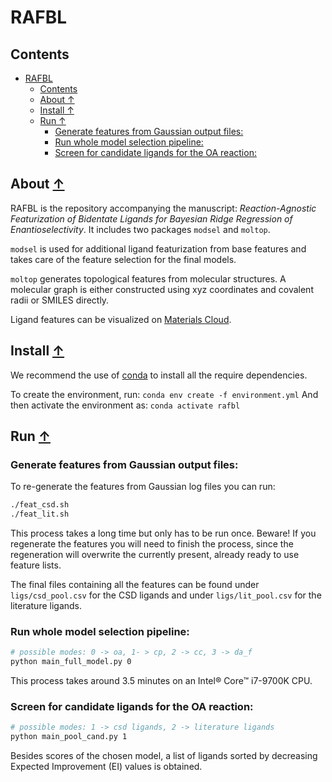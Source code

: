 # RAFBL

## Contents
- [RAFBL](#rafbl)
  - [Contents](#contents)
  - [About ↑](#about-)
  - [Install ↑](#install-)
  - [Run ↑](#run-)
    - [Generate features from Gaussian output files:](#generate-features-from-gaussian-output-files)
    - [Run whole model selection pipeline:](#run-whole-model-selection-pipeline)
    - [Screen for candidate ligands for the OA reaction:](#screen-for-candidate-ligands-for-the-oa-reaction)

## About [↑](#about) 
RAFBL is the repository accompanying the manuscript: _Reaction-Agnostic Featurization of Bidentate Ligands for Bayesian Ridge Regression of Enantioselectivity_. It includes two packages `modsel` and `moltop`.

`modsel` is used for additional ligand featurization from base features and takes care of the feature selection for the final models.

`moltop` generates topological features from molecular structures. A molecular graph is either constructed using xyz coordinates and covalent radii or SMILES directly.  

Ligand features can be visualized on [Materials Cloud](https://doi.org/10.24435/materialscloud:1m-gv).

## Install [↑](#install) 
We recommend the use of [conda](https://docs.conda.io/en/latest/miniconda.html) to install all the require dependencies.

To create the environment, run:
`conda env create -f environment.yml`
And then activate the environment as:
`conda activate rafbl`

## Run [↑](#run) 

### Generate features from Gaussian output files:

To re-generate the features from Gaussian log files you can run:
```bash
./feat_csd.sh
./feat_lit.sh
```
This process takes a long time but only has to be run once. Beware! If you regenerate the features you will need to finish the process, since the regeneration will overwrite the currently present, already ready to use feature lists.

The final files containing all the features can be found under `ligs/csd_pool.csv` for the CSD ligands and under `ligs/lit_pool.csv` for the literature ligands. 

### Run whole model selection pipeline:
```bash
# possible modes: 0 -> oa, 1- > cp, 2 -> cc, 3 -> da_f
python main_full_model.py 0
```
This process takes around 3.5 minutes on an Intel® Core™ i7-9700K CPU. 

### Screen for candidate ligands for the OA reaction:
```bash
# possible modes: 1 -> csd ligands, 2 -> literature ligands  
python main_pool_cand.py 1
```
Besides scores of the chosen model, a list of ligands sorted by decreasing Expected Improvement (EI) values is obtained.   
